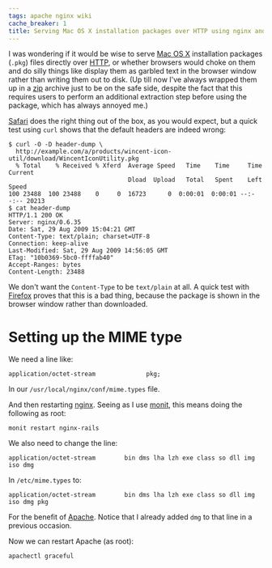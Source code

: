 ```yaml
---
tags: apache nginx wiki
cache_breaker: 1
title: Serving Mac OS X installation packages over HTTP using nginx and Apache
---
```


I was wondering if it would be wise to serve [Mac OS X](/wiki/Mac_OS_X) installation packages (`.pkg`) files directly over [HTTP](/wiki/HTTP), or whether browsers would choke on them and do silly things like display them as garbled text in the browser window rather than writing them out to disk. (Up till now I've always wrapped them up in a [zip](/wiki/zip) archive just to be on the safe side, despite the fact that this requires users to perform an additional extraction step before using the package, which has always annoyed me.)

[Safari](/wiki/Safari) does the right thing out of the box, as you would expect, but a quick test using `curl` shows that the default headers are indeed wrong:

```shell
$ curl -O -D header-dump \
  http://example.com/a/products/wincent-icon-util/download/WincentIconUtility.pkg
  % Total    % Received % Xferd  Average Speed   Time    Time     Time  Current
                                 Dload  Upload   Total   Spent    Left  Speed
100 23488  100 23488    0     0  16723      0  0:00:01  0:00:01 --:--:-- 20213
$ cat header-dump
HTTP/1.1 200 OK
Server: nginx/0.6.35
Date: Sat, 29 Aug 2009 15:04:21 GMT
Content-Type: text/plain; charset=UTF-8
Connection: keep-alive
Last-Modified: Sat, 29 Aug 2009 14:56:05 GMT
ETag: "10b0369-5bc0-ffffab40"
Accept-Ranges: bytes
Content-Length: 23488
```

We don't want the `Content-Type` to be `text/plain` at all. A quick test with [Firefox](/wiki/Firefox) proves that this is a bad thing, because the package is shown in the browser window rather than downloaded.

# Setting up the MIME type

We need a line like:

    application/octet-stream              pkg;

In our `/usr/local/nginx/conf/mime.types` file.

And then restarting [nginx](/wiki/nginx). Seeing as I use [monit](/wiki/monit), this means doing the following as root:

    monit restart nginx-rails

We also need to change the line:

    application/octet-stream        bin dms lha lzh exe class so dll img iso dmg

In `/etc/mime.types` to:

    application/octet-stream        bin dms lha lzh exe class so dll img iso dmg pkg

For the benefit of [Apache](/wiki/Apache). Notice that I already added `dmg` to that line in a previous occasion.

Now we can restart Apache (as root):

    apachectl graceful
